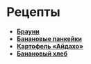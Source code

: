 # Рецепты

- **[Брауни](brownie.md)**
- **[Банановые панкейки](pencacke.md)**
- **[Картофель «Айдахо»](aidaho.md)**
- **[Банановый хлеб](banana.md)**